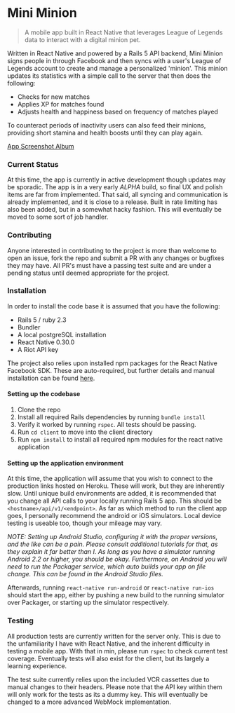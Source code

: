 # Mini Minion
> A mobile app built in React Native that leverages League of Legends data to interact with a digital minion pet.

Written in React Native and powered by a Rails 5 API backend, Mini Minion signs people in through Facebook and then syncs with a user's League of Legends account to create and manage a personalized 'minion'. This minion updates its statistics with a simple call to the server that then does the following:

* Checks for new matches
* Applies XP for matches found
* Adjusts health and happiness based on frequency of matches played

To counteract periods of inactivity users can also feed their minions, providing short stamina and health boosts until they can play again.

[App Screenshot Album](http://imgur.com/a/j9wMz)

### Current Status

At this time, the app is currently in active development though updates may be sporadic. The app is in a very early *ALPHA* build, so final UX and polish items are far from implemented. That said, all syncing and communication is already implemented, and it is close to a release. Built in rate limiting has also been added, but in a somewhat hacky fashion. This will eventually be moved to some sort of job handler.

### Contributing

Anyone interested in contributing to the project is more than welcome to open an issue, fork the repo and submit a PR with any changes or bugfixes they may have. All PR's must have a passing test suite and are under a pending status until deemed appropriate for the project.

### Installation

In order to install the code base it is assumed that you have the following:
* Rails 5 / ruby 2.3
* Bundler
* A local postgreSQL installation
* React Native 0.30.0
* A Riot API key

The project also relies upon installed npm packages for the React Native Facebook SDK. These are auto-required, but further details and manual installation can be found [here](https://github.com/facebook/react-native-fbsdk).

#### Setting up the codebase

1. Clone the repo
2. Install all required Rails dependencies by running `bundle install`
3. Verify it worked by running `rspec`. All tests should be passing.
4. Run `cd client` to move into the client directory
5. Run `npm install` to install all required npm modules for the react native application

#### Setting up the application environment

At this time, the application will assume that you wish to connect to the production links hosted on Heroku. These will work, but they are inherently slow. Until unique build environments are added, it is recommended that you change all API calls to your locally running Rails 5 app. This should be `<hostname>/api/v1/<endpoint>`. As far as which method to run the client app goes, I personally recommend the android or iOS simulators. Local device testing is useable too, though your mileage may vary.

*NOTE: Setting up Android Studio, configuring it with the proper versions, and the like can be a pain. Please consult additional tutorials for that, as they explain it far better than I. As long as you have a simulator running Android 2.2 or higher, you should be okay. Furthermore, on Android you will need to run the Packager service, which auto builds your app on file change. This can be found in the Android Studio files.*

Afterwards, running `react-native run-android` or `react-native run-ios` should start the app, either by pushing a new build to the running simulator over Packager, or starting up the simulator respectively.

### Testing

All production tests are currently written for the server only. This is due to the unfamiliarity I have with React Native, and the inherent difficulty in testing a mobile app. With that in min, please run `rspec` to check current test coverage. Eventually tests will also exist for the client, but its largely a learning experience.

The test suite currently relies upon the included VCR cassettes due to manual changes to their headers. Please note that the API key within them will only work for the tests as its a dummy key. This will eventually be changed to a more advanced WebMock implementation.
